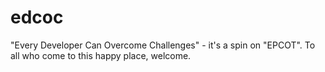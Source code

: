# edcoc
"Every Developer Can Overcome Challenges" - it's a spin on "EPCOT". To all who come to this happy place, welcome.
